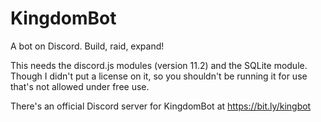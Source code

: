 # KingdomBot
A bot on Discord. Build, raid, expand!

This needs the discord.js modules (version 11.2) and the SQLite module. Though I didn't put a license on it, so you shouldn't be running it for use that's not allowed under free use.

There's an official Discord server for KingdomBot at https://bit.ly/kingbot
